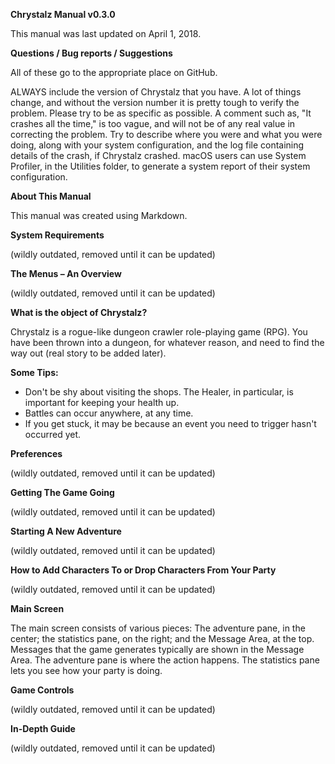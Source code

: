 **Chrystalz Manual v0.3.0**

This manual was last updated on April 1, 2018.

**Questions / Bug reports / Suggestions**

All of these go to the appropriate place on GitHub.

ALWAYS include the version of Chrystalz that you have. A lot of things change, and without the version number it is pretty tough to verify the problem. Please try to be as specific as possible. A comment such as, "It crashes all the time," is too vague, and will not be of any real value in correcting the problem. Try to describe where you were and what you were doing, along with your system configuration, and the log file containing details of the crash, if Chrystalz crashed. macOS users can use System Profiler, in the Utilities folder, to generate a system report of their system configuration.

**About This Manual**

This manual was created using Markdown.

**System Requirements**

(wildly outdated, removed until it can be updated)

**The Menus – An Overview**

(wildly outdated, removed until it can be updated)

**What is the object of Chrystalz?**

Chrystalz is a rogue-like dungeon crawler role-playing game (RPG). You have been thrown into a dungeon, for whatever reason, and need to find the way out (real story to be added later).

**Some Tips:**

* Don't be shy about visiting the shops. The Healer, in particular, is important for keeping your health up.
* Battles can occur anywhere, at any time.
* If you get stuck, it may be because an event you need to trigger hasn't occurred yet.

**Preferences**

(wildly outdated, removed until it can be updated)

**Getting The Game Going**

(wildly outdated, removed until it can be updated)

**Starting A New Adventure**

(wildly outdated, removed until it can be updated)

**How to Add Characters To or Drop Characters From Your Party**

(wildly outdated, removed until it can be updated)

**Main Screen**

The main screen consists of various pieces: The adventure pane, in the center; the statistics pane, on the right; and the Message Area, at the top. Messages that the game generates typically are shown in the Message Area. The adventure pane is where the action happens. The statistics pane lets you see how your party is doing.

**Game Controls**

(wildly outdated, removed until it can be updated)

**In-Depth Guide**

(wildly outdated, removed until it can be updated)